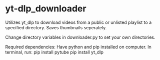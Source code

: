 # yt-dlp_downloader
Utilizes yt_dlp to download videos from a public or unlisted playlist to a specified directory. Saves thumbnails seperately. 

Change directory variables in downloader.py to set your own directories. 

Required dependencies: 
Have python and pip installed on computer. 
In terminal, run: 
pip install pytube
pip install yt_dlp
